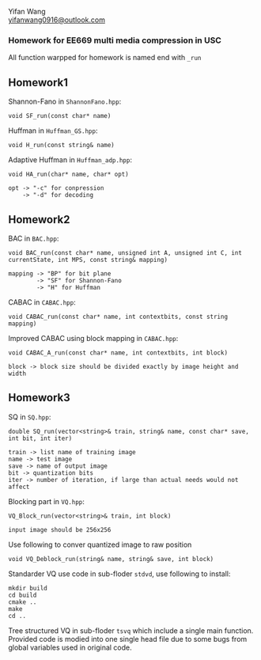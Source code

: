 Yifan Wang  
yifanwang0916@outlook.com

### Homework for EE669 multi media compression in USC  
All function warpped for homework is named end with `_run`  
 
## Homework1
Shannon-Fano in `ShannonFano.hpp`:

    void SF_run(const char* name)
Huffman in `Huffman_GS.hpp`:

    void H_run(const string& name)
Adaptive Huffman in `Huffman_adp.hpp`:  

    void HA_run(char* name, char* opt)

    opt -> "-c" for conpression
        -> "-d" for decoding

## Homework2
BAC in `BAC.hpp`:

    void BAC_run(const char* name, unsigned int A, unsigned int C, int currentState, int MPS, const string& mapping)

    mapping -> "BP" for bit plane
            -> "SF" for Shannon-Fano
            -> "H" for Huffman

CABAC in `CABAC.hpp`:

    void CABAC_run(const char* name, int contextbits, const string mapping)

Improved CABAC using block mapping in  `CABAC.hpp`:

    void CABAC_A_run(const char* name, int contextbits, int block)

    block -> block size should be divided exactly by image height and width

## Homework3
SQ in `SQ.hpp`:

    double SQ_run(vector<string>& train, string& name, const char* save, int bit, int iter)

    train -> list name of training image
    name -> test image
    save -> name of output image
    bit -> quantization bits
    iter -> number of iteration, if large than actual needs would not affect

Blocking part in `VQ.hpp`:

    VQ_Block_run(vector<string>& train, int block)

    input image should be 256x256
    
Use following to conver quantized image to raw position
    
    void VQ_Deblock_run(string& name, string& save, int block)

Standarder VQ use code in sub-floder `stdvd`, use following to install:

    mkdir build
    cd build
    cmake ..
    make
    cd ..

Tree structured VQ in sub-floder `tsvq` which include a single main function. Provided code is modied into one single head file due to some bugs from global variables used in original code.




